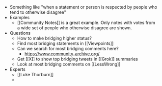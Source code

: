- Something like "when a statement or person is respected by people who tend to otherwise disagree"
- Examples
	- [[Community Notes]] is a great example. Only notes with votes from a wide set of people who otherwise disagree are shown.
- Questions
	- How to make bridging higher status?
	- Find most bridging statements in [[Viewpoints]]
	- Can we search for most bridging comments here?
		- https://www.community-archive.org/
	- Get [[X]] to show top bridging tweets in [[Grok]] summaries
	- Look at most bridging comments on [[LessWrong]]
- Experts
	- [[Luke Thorburn]]
	-